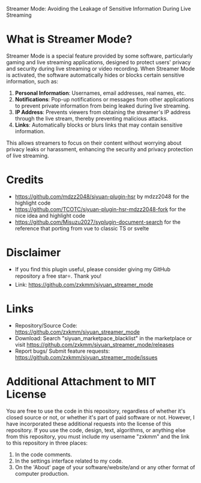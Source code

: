 Streamer Mode: Avoiding the Leakage of Sensitive Information During Live Streaming

# What is Streamer Mode?
Streamer Mode is a special feature provided by some software, particularly gaming and live streaming applications, designed to protect users' privacy and security during live streaming or video recording. When Streamer Mode is activated, the software automatically hides or blocks certain sensitive information, such as:

1. **Personal Information**: Usernames, email addresses, real names, etc.
2. **Notifications**: Pop-up notifications or messages from other applications to prevent private information from being leaked during live streaming.
3. **IP Address**: Prevents viewers from obtaining the streamer's IP address through the live stream, thereby preventing malicious attacks.
4. **Links**: Automatically blocks or blurs links that may contain sensitive information.

This allows streamers to focus on their content without worrying about privacy leaks or harassment, enhancing the security and privacy protection of live streaming.

# Credits
- https://github.com/mdzz2048/siyuan-plugin-hsr by mdzz2048 for the highlight code
- https://github.com/TCOTC/siyuan-plugin-hsr-mdzz2048-fork for the nice idea and highlight code
- https://github.com/Misuzu2027/syplugin-document-search for the reference that porting from vue to classic TS or svelte

# Disclaimer  

 - If you find this plugin useful, please consider giving my GitHub repository a free star⭐️. Thank you!  
 - Link: https://github.com/zxkmm/siyuan_streamer_mode  

# Links  

 - Repository/Source Code: https://github.com/zxkmm/siyuan_streamer_mode  
 - Download: Search "siyuan_marketpace_blacklist" in the marketplace or visit https://github.com/zxkmm/siyuan_streamer_mode/releases  
 - Report bugs/ Submit feature requests: https://github.com/zxkmm/siyuan_streamer_mode/issues

# Additional Attachment to MIT License

You are free to use the code in this repository, regardless of whether it's closed source or not, or whether it's part of paid software or not. However, I have incorporated these additional requests into the license of this repository. If you use the code, design, text, algorithms, or anything else from this repository, you must include my username "zxkmm" and the link to this repository in three places:

1. In the code comments.
2. In the settings interface related to my code.
3. On the 'About' page of your software/website/and or any other format of computer production.
